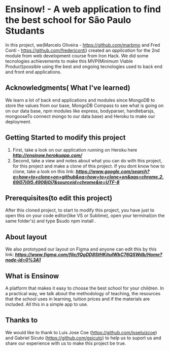 # Ensinow! - A web application to find the best school for São Paulo Studants

In this project, we(Marcelo Oliveira - https://github.com/marbmo and Fred Conti - https://github.com/fredericonti) created an *application* for the 2nd module from web development course from Iron Hack. We did some tecnologies achievements to make this MVP(Minimum Viable Product)possible using the best and ongoing tecnologies used to back end and front end applications.

## Acknowledgments( What I've learned)
We learn a lot of back end applications and modules since MongoDB to store the values from our base, MongoDB Compass to see what is going on on our data base, npm modules like express, bodyparser, handlebarsjs, mongooseTo connect mongo to our data base) and Heroku to make our deployment.

## Getting Started to modify this project

1. First, take a look on our application running on Heroku here ***http://ensinow.herokuapp.com/*** 
2. Second, take a view and notes about what you can do with this project, for this project and make a clone of this project. If you dont know how to clone, take a look on this link: ***https://www.google.com/search?q=how+to+clone+on+github&oq=how+to+clone+on&aqs=chrome.2.69i57j0l5.4908j0j7&sourceid=chrome&ie=UTF-8*** 

## Prerequisites(to edit this project)

After this cloned project, to start to modify this project, you have just to open this on your code editor(like VS or Sublime), open your terminal(on the same folder's) and type $sudo npm install .

## About layout

We also prototyped our layout on Figma and anyone can edit this by this link:
***https://www.figma.com/file/fQgDD8StHKituIWbC76QSWdb/Home?node-id=0%3A1***

## What is Ensinow

A platform that makes it easy to choose the best school for your children. In a practical way, we talk about the methodology of teaching, the resources that the school uses in learning, tuition prices and if the materials are included. All this in a simple app to use.

 ## Thanks to

We would like to thank to Luis Jose Coe (https://github.com/joseluizcoe) and Gabriel Sicuto (https://github.com/gsicuto) to help us to suport us and share our experience with us to make this project be true.

